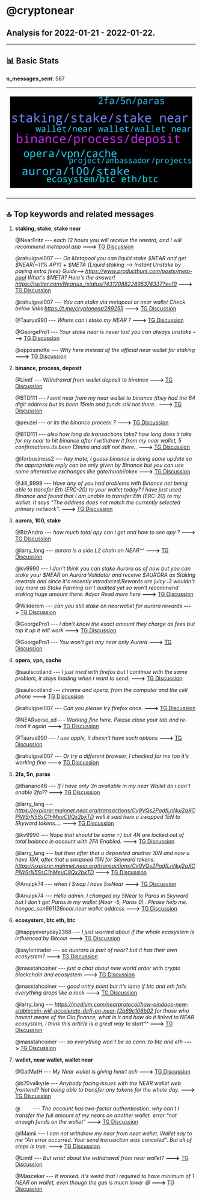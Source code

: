 # **@cryptonear**
 ## Analysis for **2022-01-21** - **2022-01-22**.

---

## 📊 **Basic Stats**

**n_messages_sent**: 587

---
![wordcloud](cryptonear_1Days_wordcloud.png)

---


## 🔝 **Top keywords and related messages**

1. **staking, stake, stake near**

    @NearFritz --- *each 12 hours you will receive the reward, and I will recommend metapool.app* **--->** [TG Discussion](https://t.me/cryptonear/294050)

    @rahulgoel007 --- *On Metapool you can liquid stake $NEAR and get $NEAR(~11% APY) + $META {Liquid staking --> Instant Unstake by paying extra fees} Guide--> https://www.producthunt.com/posts/meta-pool  What's $META? Here's the answer! https://twitter.com/Nearius_/status/1431208822895374337?s=19* **--->** [TG Discussion](https://t.me/cryptonear/295466)

    @rahulgoel007 --- *You can stake via metapool or near wallet Check below links https://t.me/cryptonear/289255* **--->** [TG Discussion](https://t.me/cryptonear/295482)

    @Taurus990 --- *Where can i stake my NEAR ?* **--->** [TG Discussion](https://t.me/cryptonear/295481)

    @GeorgePro1 --- *Your stake near is never lost you can always unstake* **--->** [TG Discussion](https://t.me/cryptonear/294577)

    @oppzsmoKe --- *Why here instead of the official near wallet for staking* **--->** [TG Discussion](https://t.me/cryptonear/294051)

2. **binance, process, deposit**

    @Limtf --- *Withdrawal from wallet deposit to binance* **--->** [TG Discussion](https://t.me/cryptonear/295402)

    @BTD111 --- *I sent near from my near wallet to binance (they had the 64 digit address but its been 15min and funds still not there..* **--->** [TG Discussion](https://t.me/cryptonear/294114)

    @peuzei --- *or its the binance process ?* **--->** [TG Discussion](https://t.me/cryptonear/294189)

    @BTD111 --- *also how long do transactions take? how long does it take for my near to hit binance after I withdrew it from my near wallet, 5 confirmations.its been 13mins and still not there..* **--->** [TG Discussion](https://t.me/cryptonear/294107)

    @iforbusiness2 --- *hey mate, I guess binance is doing some update so the appropriate reply can be only given by Binance but you can use some alternative exchanges like gate/huobi/okex* **--->** [TG Discussion](https://t.me/cryptonear/295633)

    @Jill_9999 --- *Have any of you had problems with Binance not being able to transfer Eth (ERC-20) to your wallet today? I have just used Binance and found that I am unable to transfer Eth (ERC-20) to my wallet. It says "The address does not match the currently selected primary network".* **--->** [TG Discussion](https://t.me/cryptonear/295285)

3. **aurora, 100, stake**

    @BizAndro --- *how much total apy can i get and how to see apy ?* **--->** [TG Discussion](https://t.me/cryptonear/295538)

    @larry_lang --- *aurora is a side L2 chain on NEAR^^* **--->** [TG Discussion](https://t.me/cryptonear/294488)

    @kv9990 --- *I don't think you can stake Aurora as of now but you can stake your $NEAR on Aurora Validator and receive $AURORA as Staking rewards and since it's recently introduced,Rewards are juicy :3 wouldn't say more as Stake Farming isn't audited yet so won't recommend staking huge amount there. #dyor   Read more here* **--->** [TG Discussion](https://t.me/cryptonear/295188)

    @Wilderem --- *can you still stake on nearwallet for aurora rewards* **--->** [TG Discussion](https://t.me/cryptonear/294420)

    @GeorgePro1 --- *I don’t know the exact amount they charge as fees but top it up it will work* **--->** [TG Discussion](https://t.me/cryptonear/294725)

    @GeorgePro1 --- *You won’t get any near only Aurora* **--->** [TG Discussion](https://t.me/cryptonear/294573)

4. **opera, vpn, cache**

    @saulscotland --- *I just tried with firefox but I continue with the same problem, it stays loading when I want to send.* **--->** [TG Discussion](https://t.me/cryptonear/295446)

    @saulscotland --- *chrome and opera, from the computer and the cell phone* **--->** [TG Discussion](https://t.me/cryptonear/295441)

    @rahulgoel007 --- *Can you please try firefox once.* **--->** [TG Discussion](https://t.me/cryptonear/295442)

    @NEARverse_xd --- *Working fine here. Please close your tab and re-load it again* **--->** [TG Discussion](https://t.me/cryptonear/295428)

    @Taurus990 --- *I use apple, it doesn’t have such options* **--->** [TG Discussion](https://t.me/cryptonear/295643)

    @rahulgoel007 --- *Or try a different browser, I checked for me too it's working fine* **--->** [TG Discussion](https://t.me/cryptonear/295431)

5. **2fa, 5n, paras**

    @thanano46 --- *If i have only 3n available in my near Wallet dn i can't enable 2fa??* **--->** [TG Discussion](https://t.me/cryptonear/294201)

    @larry_lang --- *https://explorer.mainnet.near.org/transactions/Cv9VQs2PadfLnNuj2qXCPiWSrN5SsC1hMeuC9Qx2bkTD  well it said here u swapped 15N to Skyward tokens....* **--->** [TG Discussion](https://t.me/cryptonear/294746)

    @kv9990 --- *Nope that should be same =) but 4N are locked out of total balance in account with 2FA Enabled.* **--->** [TG Discussion](https://t.me/cryptonear/294200)

    @larry_lang --- *but then after that u deposited another 10N and now u have 15N, after that u swapped 15N for Skyward tokens: https://explorer.mainnet.near.org/transactions/Cv9VQs2PadfLnNuj2qXCPiWSrN5SsC1hMeuC9Qx2bkTD* **--->** [TG Discussion](https://t.me/cryptonear/294736)

    @Anuipk74 --- *when I Swap I have 5wNear* **--->** [TG Discussion](https://t.me/cryptonear/294752)

    @Anuipk74 --- *Hello admin. I changed my 5Near to Paras in Skyward but I don't get Paras in my wallet (Near -5, Paras 0) . Please help me. hongoc_son661126near.near wallet address* **--->** [TG Discussion](https://t.me/cryptonear/294697)

6. **ecosystem, btc eth, btc**

    @happyeveryday2368 --- *I just worried about if the whole ecosystem is influenced by Bitcoin* **--->** [TG Discussion](https://t.me/cryptonear/294355)

    @saylentrader --- *so auorora is part of near? but it has their own ecosystem?* **--->** [TG Discussion](https://t.me/cryptonear/294638)

    @masstahcoiner --- *just a chat about new world order with crypto blockchain and ecosystem* **--->** [TG Discussion](https://t.me/cryptonear/295072)

    @masstahcoiner --- *good entry point  but it's lame  if btc and eth falls  everything drops like a rock* **--->** [TG Discussion](https://t.me/cryptonear/295058)

    @larry_lang --- *https://medium.com/nearprotocol/how-oindaos-new-stablecoin-will-accelerate-defi-on-near-f2b69c106b02 for those who havent aware of the Oin.finance, what is it and how do it linked to NEAR ecosystem, i think this article is a great way to start^^* **--->** [TG Discussion](https://t.me/cryptonear/294160)

    @masstahcoiner --- *so everything won't be so conn. to btc and eth* **--->** [TG Discussion](https://t.me/cryptonear/295061)

7. **wallet, near wallet, wallet near**

    @GatMatH --- *My Near wallet is giving heart ach* **--->** [TG Discussion](https://t.me/cryptonear/295472)

    @b70valkyrie --- *Anybody facing issues with the NEAR wallet web frontend? Not being able to transfer any tokens for the whole day.* **--->** [TG Discussion](https://t.me/cryptonear/295313)

    @ᅠ ᅠ --- *The account has two-factor authentication. why can't I transfer the full amount of my nears on another wallet. error "not enough funds on the wallet"* **--->** [TG Discussion](https://t.me/cryptonear/294195)

    @lMamii --- *I can not withdraw my near from near wallet. Wallet say to me "An error occurred. Your send transaction was canceled". But all of steps is true.* **--->** [TG Discussion](https://t.me/cryptonear/295159)

    @Limtf --- *But what about the withdrawal from near wallet?* **--->** [TG Discussion](https://t.me/cryptonear/295407)

    @Masceker --- *It worked. It's weird that i required to  have minimum of 1 NEAR on wallet, even though the gas is much lower 😅* **--->** [TG Discussion](https://t.me/cryptonear/294754)

